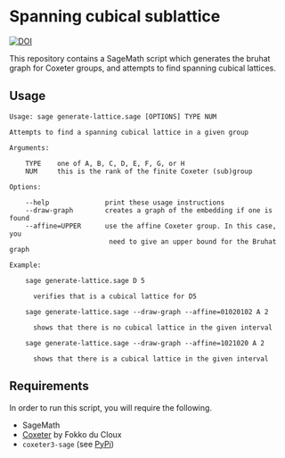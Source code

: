 # Spanning cubical sublattice

[![DOI](https://zenodo.org/badge/903949776.svg)](https://doi.org/10.5281/zenodo.14498455)

This repository contains a SageMath script which generates the bruhat graph for Coxeter groups, and attempts to find spanning cubical lattices.

## Usage

```
Usage: sage generate-lattice.sage [OPTIONS] TYPE NUM

Attempts to find a spanning cubical lattice in a given group

Arguments:

    TYPE    one of A, B, C, D, E, F, G, or H
    NUM     this is the rank of the finite Coxeter (sub)group

Options:

    --help              print these usage instructions
    --draw-graph        creates a graph of the embedding if one is found
    --affine=UPPER      use the affine Coxeter group. In this case, you
                         need to give an upper bound for the Bruhat graph

Example:
    
    sage generate-lattice.sage D 5

      verifies that is a cubical lattice for D5

    sage generate-lattice.sage --draw-graph --affine=01020102 A 2

      shows that there is no cubical lattice in the given interval

    sage generate-lattice.sage --draw-graph --affine=1021020 A 2

      shows that there is a cubical lattice in the given interval
```

## Requirements

In order to run this script, you will require the following.

 - SageMath
 - [Coxeter](http://math.univ-lyon1.fr/~ducloux/coxeter/coxeter3/english/coxeter3_e.html) by Fokko du Cloux
 - `coxeter3-sage` (see [PyPi](https://pypi.org/project/coxeter3-sage/))
